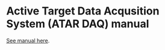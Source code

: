 # Active Target Data Acqusition System (ATAR DAQ) manual

[See manual here](https://jaca230.github.io/atar_daq_manual/).